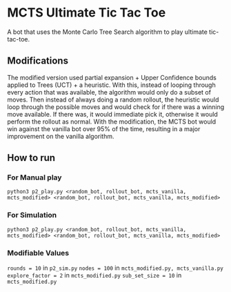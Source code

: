 # MCTS Ultimate Tic Tac Toe
A bot that uses the Monte Carlo Tree Search algorithm to play ultimate tic-tac-toe.

## Modifications
The modified version used partial expansion + Upper Confidence bounds applied to Trees (UCT) + a heuristic. With this, instead of looping through every action that was available, the algorithm would only do a subset of moves. Then instead of always doing a random rollout, the heuristic would loop through the possible moves and would check for if there was a winning move available. If there was, it would immediate pick it, otherwise it would perform the rollout as normal. With the modification, the MCTS bot would win against the vanilla bot over 95% of the time, resulting in a major improvement on the vanilla algorithm. 

## How to run

### For Manual play
`python3 p2_play.py <random_bot, rollout_bot, mcts_vanilla, mcts_modified> <random_bot, rollout_bot, mcts_vanilla, mcts_modified>`

### For Simulation
`python3 p2_play.py <random_bot, rollout_bot, mcts_vanilla, mcts_modified> <random_bot, rollout_bot, mcts_vanilla, mcts_modified>`

### Modifiable Values
`rounds = 10` in `p2_sim.py`
`nodes = 100` in `mcts_modified.py, mcts_vanilla.py`
`explore_factor = 2` in `mcts_modified.py`
`sub_set_size = 10` in `mcts_modified.py`
